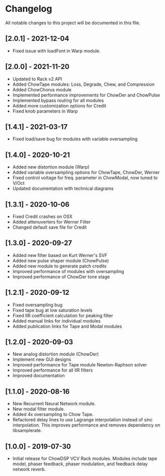 # Changelog
All notable changes to this project will be documented in
this file.

## [2.0.1] - 2021-12-04
- Fixed issue with loadFont in Warp module.

## [2.0.0] - 2021-11-20
- Updated to Rack v2 API
- Added ChowTape modules: Loss, Degrade, Chew, and Compression
- Added ChowChorus module
- Implemented performance improvements for ChowDer and ChowPulse
- Implemented bypass routing for all modules
- Added more customization options for Credit
- Fixed knob parameters in Warp

## [1.4.1] - 2021-03-17
- Fixed load/save bug for modules with variable oversampling

## [1.4.0] - 2020-10-21
- Added new distortion module (Warp)
- Added variable oversampling options for ChowTape, ChowDer, Werner
- Fixed control voltage for freq. parameter in ChowModal, now tuned to V/Oct
- Updated documentation with technical diagrams

## [1.3.1] - 2020-10-06
- Fixed Credit crashes on OSX
- Added attenuverters for Werner Filter
- Changed default save file for Credit

## [1.3.0] - 2020-09-27
- Added new filter based on Kurt Werner's SVF
- Added new pulse shaper module (ChowPulse)
- Added new module to generate patch credits
- Improved performance of modules with oversampling
- Improved performance of ChowDer tone stage

## [1.2.1] - 2020-09-12
- Fixed oversampling bug
- Fixed tape bug at low saturation levels
- Fixed IIR coefficient calculation for peaking filter
- Added manual links for individual modules
- Added publication links for Tape and Modal modules

## [1.2.0] - 2020-09-03
- New analog distortion module (ChowDer)
- Implement new GUI designs
- Improved performance for Tape module Newton-Raphson solver
- Improved performance for all IIR filters
- Improved documentation

## [1.1.0] - 2020-08-16
- New Recurrent Neural Network module.
- New modal filter module.
- Added 4x oversampling to Chow Tape.
- Refactored delay lines to use Lagrange interpolation instead of sinc
  interpolation. This improves performance and removes dependency on
  libsamplerate.

## [1.0.0] - 2019-07-30
- Initial release for ChowDSP VCV Rack modules. Modules include
  tape model, phaser feedback, phaser modulation, and feedback
  delay network reverb.
